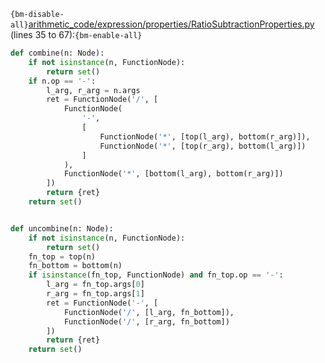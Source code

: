 `{bm-disable-all}`[arithmetic_code/expression/properties/RatioSubtractionProperties.py](arithmetic_code/expression/properties/RatioSubtractionProperties.py) (lines 35 to 67):`{bm-enable-all}`

```python
def combine(n: Node):
    if not isinstance(n, FunctionNode):
        return set()
    if n.op == '-':
        l_arg, r_arg = n.args
        ret = FunctionNode('/', [
            FunctionNode(
                '-',
                [
                    FunctionNode('*', [top(l_arg), bottom(r_arg)]),
                    FunctionNode('*', [top(r_arg), bottom(l_arg)])
                ]
            ),
            FunctionNode('*', [bottom(l_arg), bottom(r_arg)])
        ])
        return {ret}
    return set()


def uncombine(n: Node):
    if not isinstance(n, FunctionNode):
        return set()
    fn_top = top(n)
    fn_bottom = bottom(n)
    if isinstance(fn_top, FunctionNode) and fn_top.op == '-':
        l_arg = fn_top.args[0]
        r_arg = fn_top.args[1]
        ret = FunctionNode('-', [
            FunctionNode('/', [l_arg, fn_bottom]),
            FunctionNode('/', [r_arg, fn_bottom])
        ])
        return {ret}
    return set()
```